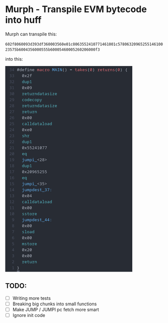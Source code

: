 # Murph - Transpile EVM bytecode into huff

Murph can transpile this:

`602f8060093d393df360003560e01c8063552410771461001c5780632096525514610023575b6004356000555b60005460005260206000f3`

into this:

![murph output](images/output.png)

## TODO:

- [ ] Writing more tests
- [ ] Breaking big chunks into small functions
- [ ] Make JUMP / JUMPI pc fetch more smart
- [ ] Ignore init code

